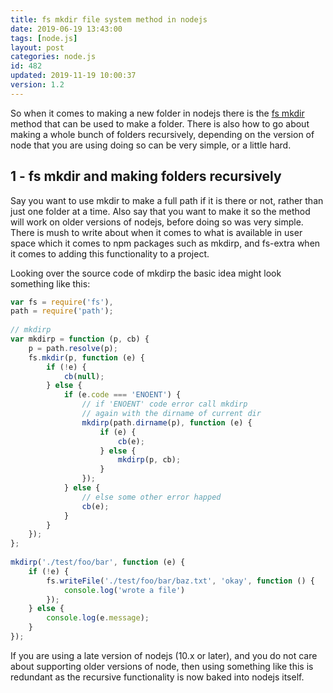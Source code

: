 ```yaml
---
title: fs mkdir file system method in nodejs
date: 2019-06-19 13:43:00
tags: [node.js]
layout: post
categories: node.js
id: 482
updated: 2019-11-19 10:00:37
version: 1.2
---
```


So when it comes to making a new folder in nodejs there is the [fs mkdir](https://nodejs.org/api/fs.html#fs_fs_mkdir_path_options_callback) method that can be used to make a folder. There is also how to go about making a whole bunch of folders recursively, depending on the version of node that you are using doing so can be very simple, or a little hard.

<!-- more -->

## 1 - fs mkdir and making folders recursively

Say you want to use mkdir to make a full path if it is there or not, rather than just one folder at a time. Also say that you want to make it so the method will work on older versions of nodejs, before doing so was very simple. There is mush to write about when it comes to what is available in user space which it comes to npm packages such as mkdirp, and fs-extra when it comes to adding this functionality to a project.

Looking over the source code of mkdirp the basic idea might look something like this:

```js
var fs = require('fs'),
path = require('path');
 
// mkdirp
var mkdirp = function (p, cb) {
    p = path.resolve(p);
    fs.mkdir(p, function (e) {
        if (!e) {
            cb(null);
        } else {
            if (e.code === 'ENOENT') {
                // if 'ENOENT' code error call mkdirp
                // again with the dirname of current dir
                mkdirp(path.dirname(p), function (e) {
                    if (e) {
                        cb(e);
                    } else {
                        mkdirp(p, cb);
                    }
                });
            } else {
                // else some other error happed
                cb(e);
            }
        }
    });
};
 
mkdirp('./test/foo/bar', function (e) {
    if (!e) {
        fs.writeFile('./test/foo/bar/baz.txt', 'okay', function () {
            console.log('wrote a file')
        });
    } else {
        console.log(e.message);
    }
});
```

If you are using a late version of nodejs (10.x or later), and you do not care about supporting older versions of node, then using something like this is redundant as the recursive functionality is now baked into nodejs itself.